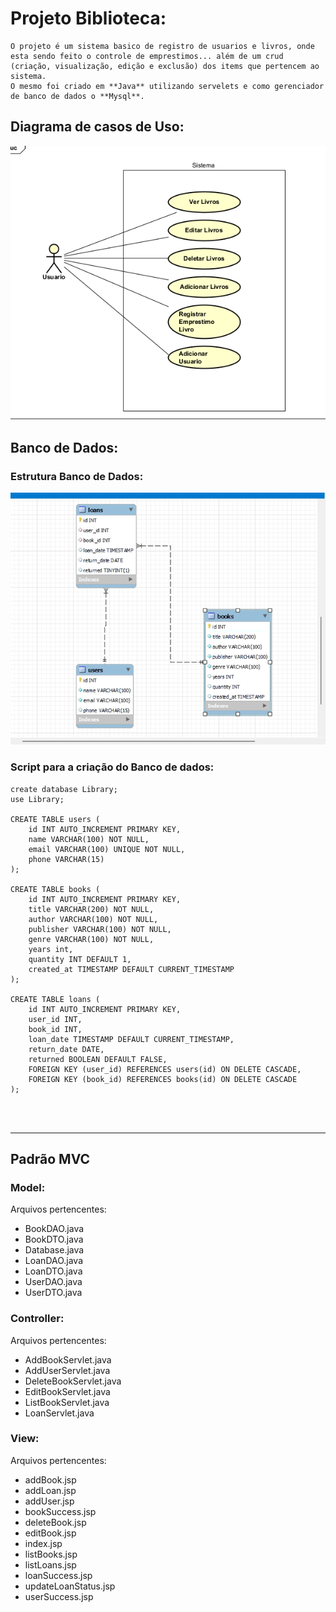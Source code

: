 ﻿# Projeto Biblioteca:

    O projeto é um sistema basico de registro de usuarios e livros, onde esta sendo feito o controle de emprestimos... além de um crud (criação, visualização, edição e exclusão) dos items que pertencem ao sistema.
    O mesmo foi criado em **Java** utilizando servelets e como gerenciador de banco de dados o **Mysql**.

## Diagrama de casos de Uso:


![**Diagrama caso de uso**](Imagens/casoUso.png)


## Banco de Dados:

### Estrutura Banco de Dados:

![**Diagrama do Banco de Dados**](Imagens/bancodeDados.png)


### Script para a criação do Banco de dados:


```
create database Library;
use Library;

CREATE TABLE users (
    id INT AUTO_INCREMENT PRIMARY KEY,
    name VARCHAR(100) NOT NULL,
    email VARCHAR(100) UNIQUE NOT NULL,
    phone VARCHAR(15)
);

CREATE TABLE books (
    id INT AUTO_INCREMENT PRIMARY KEY,
    title VARCHAR(200) NOT NULL,
    author VARCHAR(100) NOT NULL,
    publisher VARCHAR(100) NOT NULL,
    genre VARCHAR(100) NOT NULL,
    years int,
    quantity INT DEFAULT 1,
    created_at TIMESTAMP DEFAULT CURRENT_TIMESTAMP
);

CREATE TABLE loans (
    id INT AUTO_INCREMENT PRIMARY KEY,
    user_id INT,
    book_id INT,
    loan_date TIMESTAMP DEFAULT CURRENT_TIMESTAMP,
    return_date DATE,
    returned BOOLEAN DEFAULT FALSE,
    FOREIGN KEY (user_id) REFERENCES users(id) ON DELETE CASCADE,
    FOREIGN KEY (book_id) REFERENCES books(id) ON DELETE CASCADE
);




```
---



## Padrão MVC 


### Model:
Arquivos pertencentes:
* BookDAO.java
* BookDTO.java
* Database.java
* LoanDAO.java
* LoanDTO.java
* UserDAO.java
* UserDTO.java

### Controller:
Arquivos pertencentes:
* AddBookServlet.java
* AddUserServlet.java
* DeleteBookServlet.java
* EditBookServlet.java
* ListBookServlet.java
* LoanServlet.java


### View: 
Arquivos pertencentes:
* addBook.jsp
* addLoan.jsp
* addUser.jsp
* bookSuccess.jsp
* deleteBook.jsp
* editBook.jsp
* index.jsp
* listBooks.jsp
* listLoans.jsp
* loanSuccess.jsp
* updateLoanStatus.jsp
* userSuccess.jsp

